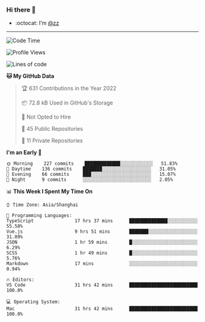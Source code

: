 ### Hi there 👋

- :octocat: I’m [@zz](https://github.com/holazz)

---

<!--START_SECTION:waka-->
![Code Time](http://img.shields.io/badge/Code%20Time-0%20secs-blue)

![Profile Views](http://img.shields.io/badge/Profile%20Views-1-blue)

![Lines of code](https://img.shields.io/badge/From%20Hello%20World%20I%27ve%20Written-736%20Thousand%20lines%20of%20code-blue)

**🐱 My GitHub Data** 

> 🏆 631 Contributions in the Year 2022
 > 
> 📦 72.8 kB Used in GitHub's Storage 
 > 
> 🚫 Not Opted to Hire
 > 
> 📜 45 Public Repositories 
 > 
> 🔑 11 Private Repositories  
 > 
**I'm an Early 🐤** 

```text
🌞 Morning    227 commits    █████████████░░░░░░░░░░░░   51.83% 
🌆 Daytime    136 commits    ███████░░░░░░░░░░░░░░░░░░   31.05% 
🌃 Evening    66 commits     ███░░░░░░░░░░░░░░░░░░░░░░   15.07% 
🌙 Night      9 commits      ░░░░░░░░░░░░░░░░░░░░░░░░░   2.05%

```


📊 **This Week I Spent My Time On** 

```text
⌚︎ Time Zone: Asia/Shanghai

💬 Programming Languages: 
TypeScript               17 hrs 37 mins      ██████████████░░░░░░░░░░░   55.58% 
Vue.js                   9 hrs 51 mins       ███████░░░░░░░░░░░░░░░░░░   31.09% 
JSON                     1 hr 59 mins        █░░░░░░░░░░░░░░░░░░░░░░░░   6.29% 
SCSS                     1 hr 49 mins        █░░░░░░░░░░░░░░░░░░░░░░░░   5.76% 
Markdown                 17 mins             ░░░░░░░░░░░░░░░░░░░░░░░░░   0.94%

🔥 Editors: 
VS Code                  31 hrs 42 mins      █████████████████████████   100.0%

💻 Operating System: 
Mac                      31 hrs 42 mins      █████████████████████████   100.0%

```


<!--END_SECTION:waka-->
